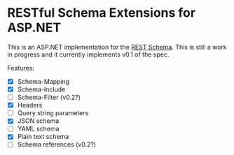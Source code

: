 # RESTful Schema Extensions for ASP.NET

This is an ASP.NET implementation for the [REST Schema](https://github.com/goncalo-oliveira/rest-schema-spec). This is still a work in progress and it currently implements v0.1 of the spec.

Features:
- [x] Schema-Mapping 
- [x] Schema-Include
- [ ] Schema-Filter (v0.2?)
- [x] Headers
- [ ] Query string parameters
- [x] JSON schema
- [ ] YAML schema
- [x] Plain text schema
- [ ] Schema references (v0.2?)
